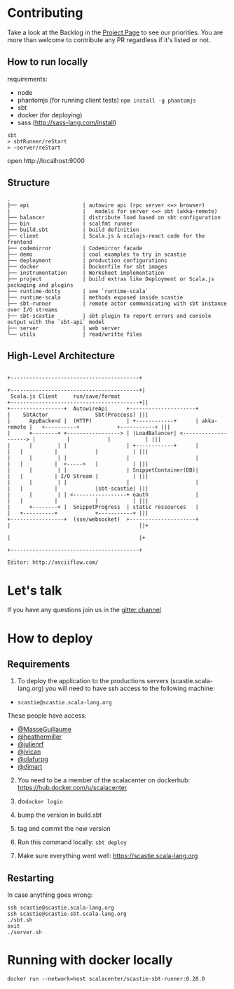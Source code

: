 # Contributing

Take a look at the Backlog in the [Project Page](https://github.com/scalacenter/scastie/projects/1) to see our priorities.
You are more than welcome to contribute any PR regardless if it's listed or not.

## How to run locally

requirements: 

* node
* phantomjs (for running client tests) ```npm install -g phantomjs```
* sbt
* docker (for deploying)
* sass (http://sass-lang.com/install)

```
sbt
> sbtRunner/reStart
> ~server/reStart
```

open http://localhost:9000

## Structure

```
.
├── api                 | autowire api (rpc server <=> browser)
|                       |   models for server <=> sbt (akka-remote)
├── balancer            | distribute load based on sbt configuration
├── bin                 | scalfmt runner
├── build.sbt           | build definition
├── client              | Scala.js & scalajs-react code for the frontend 
├── codemirror          | Codemirror facade
├── demo                | cool examples to try in scastie
├── deployment          | production configurations
├── docker              | Dockerfile for sbt images
├── instrumentation     | Worksheet implementation
├── project             | build extras like Deployment or Scala.js packaging and plugins
├── runtime-dotty       | see `runtime-scala`
├── runtime-scala       | methods exposed inside scastie
├── sbt-runner          | remote actor communicating with sbt instance over I/O streams
├── sbt-scastie         | sbt plugin to report errors and console output with the `sbt-api` model 
├── server              | web server
└── utils               | read/writte files
```

## High-Level Architecture

```
                                                                            +-----------------------------------------+
                                                                           +-----------------------------------------+|
 Scala.js Client     run/save/format                                      +-----------------------------------------+||
+-----------------+  AutowireApi      +---------------------+             |    SbtActor               Sbt(Proccess) |||
|      AppBackend |  (HTTP)           | +------------+      | akka-remote |   +----------+            +-----------+ |||
|      +--------+ +-----------------> | |LoadBalancer| <--------------------> |          |            |           | |||
|      |        | |                   | +------------+      |             |   |          |            |           | |||
|      |        | |                   |                     |             |   |          |  <----->   |           | |||
|      |        | |                   | SnippetContainer(DB)|             |   |          | I/O Stream |           | |||
|      |        | |                   |                     |             |   |          |            |sbt-scastie| |||
|      |        | | <-----------------+ oauth               |             |   |          |            |           | |||
|      +--------+ |  SnippetProgress  | static ressources   |             |   +----------+            +-----------+ |||
+-----------------+  (sse/websocket)  +---------------------+             |                                         ||+
                                                                          |                                         |+
                                                                          +-----------------------------------------+

Editor: http://asciiflow.com/
```

# Let's talk

If you have any questions join us in the [gitter channel](https://gitter.im/scalacenter/scastie)

# How to deploy

## Requirements

1. To deploy the application to the productions servers (scastie.scala-lang.org) you will need to have ssh access to the following machine:

* `scastie@scastie.scala-lang.org`

These people have access:

* [@MasseGuillaume](https://github.com/MasseGuillaume)
* [@heathermiller](https://github.com/heathermiller)
* [@julienrf](https://github.com/julienrf)
* [@jvican](https://github.com/jvican)
* [@olafurpg](https://github.com/olafurpg)
* [@dimart](https://github.com/dimart)

2. You need to be a member of the scalacenter on dockerhub: https://hub.docker.com/u/scalacenter 

3. do`docker login`

4. bump the version in build.sbt

5. tag and commit the new version

6. Run this command locally: `sbt deploy`

7. Make sure everything went well: https://scastie.scala-lang.org

## Restarting

In case anything goes wrong:

```
ssh scastie@scastie.scala-lang.org
ssh scastie@scastie-sbt.scala-lang.org
./sbt.sh
exit
./server.sh
```

# Running with docker locally

`docker run --network=host scalacenter/scastie-sbt-runner:0.20.0`

